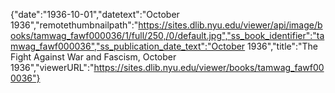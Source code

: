 {"date":"1936-10-01","datetext":"October 1936","remotethumbnailpath":"https://sites.dlib.nyu.edu/viewer/api/image/books/tamwag_fawf000036/1/full/250,/0/default.jpg","ss_book_identifier":"tamwag_fawf000036","ss_publication_date_text":"October 1936","title":"The Fight Against War and Fascism, October 1936","viewerURL":"https://sites.dlib.nyu.edu/viewer/books/tamwag_fawf000036"}
